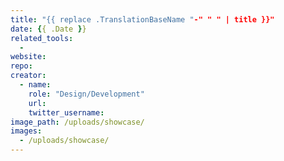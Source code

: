 ```yaml
---
title: "{{ replace .TranslationBaseName "-" " " | title }}"
date: {{ .Date }}
related_tools:
  -
website:
repo:
creator:
  - name:
    role: "Design/Development"
    url:
    twitter_username:
image_path: /uploads/showcase/
images:
  - /uploads/showcase/
---
```

